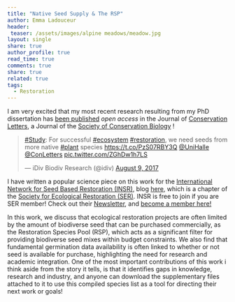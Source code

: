 ```yaml
---
title: "Native Seed Supply & The RSP"
author: Emma Ladouceur
header:
 teaser: /assets/images/alpine meadows/meadow.jpg
layout: single
share: true
author_profile: true
read_time: true
comments: true
share: true
related: true
tags:
  - Restoration
---
```


I am very excited that my most recent research resulting from my PhD dissertation has [been published](http://onlinelibrary.wiley.com/doi/10.1111/conl.12381/abstract) *open access* in the Journal of [Conservation Letters](http://bit.ly/1cYk4HL), a Journal of the [Society of Conservation Biology](https://conbio.org/) !

<blockquote class="twitter-tweet" data-lang="en"><p lang="en" dir="ltr"><a href="https://twitter.com/hashtag/Study?src=hash&amp;ref_src=twsrc%5Etfw">#Study</a>: For successful <a href="https://twitter.com/hashtag/ecosystem?src=hash&amp;ref_src=twsrc%5Etfw">#ecosystem</a> <a href="https://twitter.com/hashtag/restoration?src=hash&amp;ref_src=twsrc%5Etfw">#restoration</a>, we need seeds from more native <a href="https://twitter.com/hashtag/plant?src=hash&amp;ref_src=twsrc%5Etfw">#plant</a> species <a href="https://t.co/PzS07RBY3Q">https://t.co/PzS07RBY3Q</a> <a href="https://twitter.com/UniHalle?ref_src=twsrc%5Etfw">@UniHalle</a> <a href="https://twitter.com/ConLetters?ref_src=twsrc%5Etfw">@ConLetters</a> <a href="https://t.co/ZGhDw1h7LS">pic.twitter.com/ZGhDw1h7LS</a></p>&mdash; iDiv Biodiv Research (@idiv) <a href="https://twitter.com/idiv/status/895190123297615877?ref_src=twsrc%5Etfw">August 9, 2017</a></blockquote>
<script async src="https://platform.twitter.com/widgets.js" charset="utf-8"></script>


I have written a popular science piece on this work for the [International Network for Seed Based Restoration (INSR)](http://ser-insr.org/), blog [here](http://ser-insr.org/news/2017/7/4/native-seed-supply-the-restoration-species-pool), which is a chapter of the [Society for Ecological Restoration (SER)](http://www.ser.org/). INSR is free to join if you are SER member! Check out their [Newsletter](http://bit.ly/2EJzlAM), and [become a member here!](http://ser-insr.org/take-action/)

In this work, we discuss that ecological restoration projects are often limited by the amount of biodiverse seed that can be purchased commercially, as the Restoration Species Pool (RSP), which acts as a significant filter for providing biodiverse seed mixes within budget constraints. We also find that fundamental germination data availability is often linked to whether or not seed is available for purchase, highlighting the need for research and academic integration. One of the most important contributions of this work i think aside from the story it tells, is that it identifies gaps in knowledge, research and industry, and anyone can download the supplementary files attached to it to use this compiled species list as a tool for directing their next work or goals!